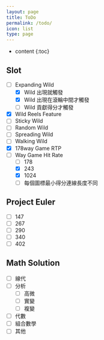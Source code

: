 ```yaml
---
layout: page
title: ToDo
permalink: /todo/
icon: list
type: page
---
```


* content
{:toc}

## Slot

- [ ] Expanding Wild
  - [x] Wild 出現就觸發
  - [x] Wild 出現在滾輪中間才觸發
  - [ ] Wild 貢獻得分才觸發
- [x] Wild Reels Feature
- [ ] Sticky Wild
- [ ] Random Wild
- [ ] Spreading Wild
- [ ] Walking Wild
- [x] 178way Game RTP
- [ ] Way Game Hit Rate
  - [ ] 178
  - [x] 243
  - [x] 1024
  - [ ] 每個圖標最小得分連線長度不同

## Project Euler
- [ ] 147
- [ ] 267
- [ ] 290
- [ ] 340
- [ ] 402

## Math Solution
- [ ] 線代
- [ ] 分析
  - [ ] 高微
  - [ ] 實變
  - [ ] 複變
- [ ] 代數
- [ ] 組合數學
- [ ] 其他